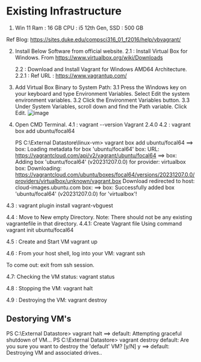 #   Existing Infrastructure
1. Win 11
Ram : 16 GB
CPU : i5 12th Gen,
SSD : 500 GB

Ref Blog: https://sites.duke.edu/compsci316_01_f2016/help/vbvagrant/

2. Install Below Software from official website.
   2.1 : Install Virtual Box for Windows. 
     From    https://www.virtualbox.org/wiki/Downloads
   
   2.2 : Download and Install Vagrant for Windows AMD64 Architecture.
         2.2.1 : Ref URL : https://www.vagrantup.com/
3. Add Virtual Box Binary to System Path:
   3.1 Press the Windows key on your keyboard and type Environment Variables. Select Edit the system environment variables.
   3.2 Click the Environment Variables button.
   3.3 Under System Variables, scroll down and find the Path variable. Click Edit.
![image](https://github.com/IamAyushParth/devops-dev-labs/assets/153945547/b852604c-fd72-48f1-9c97-e06a8341c4eb)

4. Open CMD Terminal.
   4.1 :  vagrant --version
            Vagrant 2.4.0
   4.2 : vagrant box add ubuntu/focal64

   PS C:\External Datastore\linux-vm> vagrant box add ubuntu/focal64
==> box: Loading metadata for box 'ubuntu/focal64'
    box: URL: https://vagrantcloud.com/api/v2/vagrant/ubuntu/focal64
==> box: Adding box 'ubuntu/focal64' (v20231207.0.0) for provider: virtualbox
    box: Downloading: https://vagrantcloud.com/ubuntu/boxes/focal64/versions/20231207.0.0/providers/virtualbox/unknown/vagrant.box
Download redirected to host: cloud-images.ubuntu.com
    box:
==> box: Successfully added box 'ubuntu/focal64' (v20231207.0.0) for 'virtualbox'!

4.3 : vagrant plugin install vagrant-vbguest

4.4 : Move to New empty Directory. Note: There should not be any existing vagrantefile in that directory. 
      4.4.1: Create Vagrant file Using command
      vagrant init ubuntu/focal64

4.5 :  Create and Start VM
       vagrant up
      
4.6 : From your host shell, log into your VM:
vagrant ssh

To come out: exit from ssh session. 

4.7: Checking the VM status:
vagrant status

4.8 : Stopping the VM:
vagrant halt

4.9 : Destroying the VM:
vagrant destroy

##   Destorying VM's

PS C:\External Datastore> vagrant halt
==> default: Attempting graceful shutdown of VM...
PS C:\External Datastore> vagrant destroy
    default: Are you sure you want to destroy the 'default' VM? [y/N] y
==> default: Destroying VM and associated drives..


   
   

   
         
